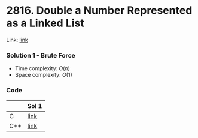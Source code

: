 # 2816. Double a Number Represented as a Linked List
Link: [link](https://leetcode.com/problems/double-a-number-represented-as-a-linked-list/)

### Solution 1 - Brute Force
* Time complexity: $O(n)$
* Space complexity: $O(1)$

### Code
||Sol 1|
|-|-|
|C|[link](./sol_1/main.c)|
|C++|[link](./sol_1/main.cpp)|